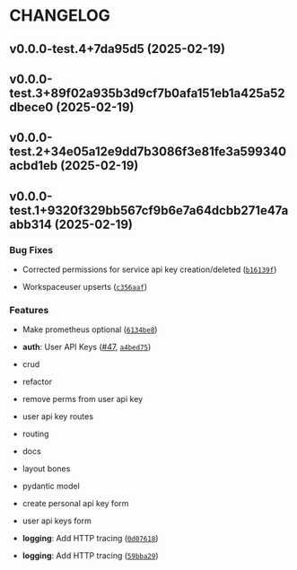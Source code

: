 # CHANGELOG


## v0.0.0-test.4+7da95d5 (2025-02-19)


## v0.0.0-test.3+89f02a935b3d9cf7b0afa151eb1a425a52dbece0 (2025-02-19)


## v0.0.0-test.2+34e05a12e9dd7b3086f3e81fe3a599340acbd1eb (2025-02-19)


## v0.0.0-test.1+9320f329bb567cf9b6e7a64dcbb271e47aabb314 (2025-02-19)

### Bug Fixes

- Corrected permissions for service api key creation/deleted
  ([`b16139f`](https://github.com/PtolemyLovesYou/ptolemy/commit/b16139f2698399f57e678eb8d138018e8d11c7f2))

- Workspaceuser upserts
  ([`c356aaf`](https://github.com/PtolemyLovesYou/ptolemy/commit/c356aaf045a75ff3aea9b1ef873e471730b5d55f))

### Features

- Make prometheus optional
  ([`6134be8`](https://github.com/PtolemyLovesYou/ptolemy/commit/6134be851d40f120601805274a50392b58d39baf))

- **auth**: User API Keys ([#47](https://github.com/PtolemyLovesYou/ptolemy/pull/47),
  [`a4bed75`](https://github.com/PtolemyLovesYou/ptolemy/commit/a4bed75f9e6c4019925c71b7cbd6213d62cdb2d5))

* crud

* refactor

* remove perms from user api key

* user api key routes

* routing

* docs

* layout bones

* pydantic model

* create personal api key form

* user api keys form

- **logging**: Add HTTP tracing
  ([`0d07618`](https://github.com/PtolemyLovesYou/ptolemy/commit/0d0761840f0b9c6364c0ba95556b17d46c26af65))

- **logging**: Add HTTP tracing
  ([`59bba29`](https://github.com/PtolemyLovesYou/ptolemy/commit/59bba296f2cd38105055a1a3b72aa0c3d18606ee))
